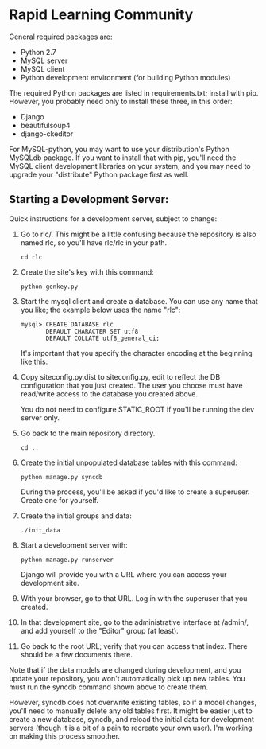 Rapid Learning Community
========================

General required packages are:

* Python 2.7
* MySQL server
* MySQL client
* Python development environment (for building Python modules)

The required Python packages are listed in requirements.txt; install with pip.
However, you probably need only to install these three, in this order:

* Django
* beautifulsoup4
* django-ckeditor

For MySQL-python, you may want to use your distribution's Python MySQLdb
package. If you want to install that with pip, you'll need the MySQL
client development libraries on your system, and you may need to upgrade
your "distribute" Python package first as well.

Starting a Development Server:
------------------------------
Quick instructions for a development server, subject to change:

1.  Go to rlc/. This might be a little confusing because the repository is
    also named rlc, so you'll have rlc/rlc in your path.

        cd rlc

2.  Create the site's key with this command:

        python genkey.py

3.  Start the mysql client and create a database. You can use any name that
    you like; the example below uses the name "rlc":

        mysql> CREATE DATABASE rlc
               DEFAULT CHARACTER SET utf8
               DEFAULT COLLATE utf8_general_ci;  

    It's important that you specify the character encoding at the beginning
    like this.

4.  Copy siteconfig.py.dist to siteconfig.py, edit to reflect the DB
    configuration that you just created. The user you choose must have
    read/write access to the database you created above.

    You do not need to configure STATIC_ROOT if you'll be running the dev
    server only.

5.  Go back to the main repository directory.

        cd ..

6.  Create the initial unpopulated database tables with this command:

        python manage.py syncdb  

    During the process, you'll be asked if you'd like to create a superuser.
    Create one for yourself.

7.  Create the initial groups and data:

        ./init_data

8.  Start a development server with:  

        python manage.py runserver

    Django will provide you with a URL where you can access your development
    site.

9.  With your browser, go to that URL. Log in with the superuser that you
    created.

10. In that development site, go to the administrative interface at /admin/,
    and add yourself to the "Editor" group (at least).

11. Go back to the root URL; verify that you can access that index. There
    should be a few documents there.

Note that if the data models are changed during development, and you update
your repository, you won't automatically pick up new tables. You must run
the syncdb command shown above to create them.

However, syncdb does not overwrite existing tables, so if a model changes,
you'll need to manually delete any old tables first. It might be easier just
to create a new database, syncdb, and reload the initial data for development
servers (though it is a bit of a pain to recreate your own user). I'm
working on making this process smoother.

